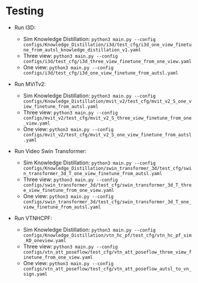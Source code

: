 
# Testing
- Run I3D:
  + Sim Knowledge Distillation: `python3 main.py --config configs/Knowledge_Distillation/i3d/test_cfg/i3d_one_view_finetune_from_autsl_knowledge_distillation_v1.yaml`
  + Three view:  `python3 main.py --config configs/i3d/test_cfg/i3d_three_view_finetune_from_one_view.yaml`
  + One view: `python3 main.py --config configs/i3d/test_cfg/i3d_one_view_finetune_from_autsl.yaml`
  

- Run MViTv2:
  + Sim Knowledge Distillation: `python3 main.py --config configs/Knowledge_Distillation/mvit_v2/test_cfg/mvit_v2_S_one_view_finetune_from_autsl.yaml`
  + Three view: `python3 main.py --config configs/mvit_v2/test_cfg/mvit_v2_S_three_view_finetune_from_one_view.yaml`
  + One view: `python3 main.py --config configs/mvit_v2/test_cfg/mvit_v2_S_one_view_finetune_from_autsl.yaml`



- Run Video Swin Transformer:
  + Sim Knowledge Distillation: `python3 main.py --config configs/Knowledge_Distillation/swin_transformer_3d/test_cfg/swin_transformer_3d_T_one_view_finetune_from_autsl.yaml`
  + Three view: `python3 main.py --config configs/swin_transformer_3d/test_cfg/swin_transformer_3d_T_three_view_finetune_from_one_view.yaml`
  + One view: `python3 main.py --config configs/swin_transformer_3d/test_cfg/swin_transformer_3d_T_one_view_finetune_from_autsl.yaml`



- Run VTNHCPF:
  + Sim Knowledge Distillation: `python3 main.py --config configs/Knowledge_Distillation/vtn_hc_pf/test_cfg/vtn_hc_pf_sim_KD_oneview.yaml`
  + Three view: `python3 main.py --config configs/vtn_att_poseflow/test_cfg/vtn_att_poseflow_three_view_finetune_from_one_view.yaml`
  + One view: `python3 main.py --config configs/vtn_att_poseflow/test_cfg/vtn_att_poseflow_autsl_to_vn_sign.yaml`